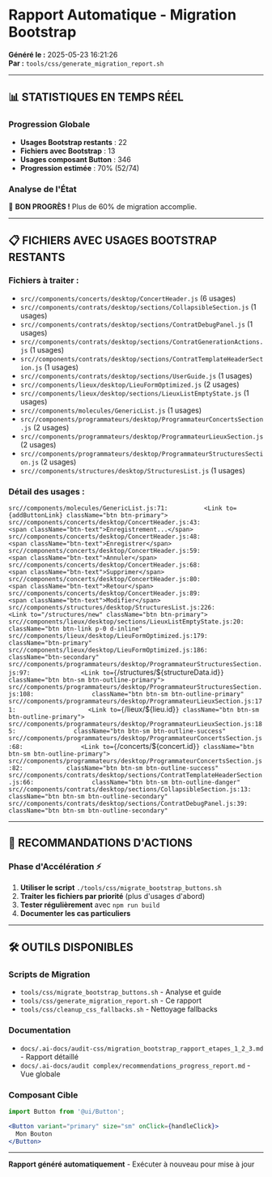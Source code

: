 # Rapport Automatique - Migration Bootstrap

**Généré le :** 2025-05-23 16:21:26  
**Par :** `tools/css/generate_migration_report.sh`

---

## 📊 **STATISTIQUES EN TEMPS RÉEL**

### Progression Globale
- **Usages Bootstrap restants** : 22
- **Fichiers avec Bootstrap** : 13
- **Usages composant Button** : 346
- **Progression estimée** : 70% (52/74)

### Analyse de l'État
🚀 **BON PROGRÈS !** Plus de 60% de migration accomplie.

---

## 📋 **FICHIERS AVEC USAGES BOOTSTRAP RESTANTS**

### Fichiers à traiter :
- `src//components/concerts/desktop/ConcertHeader.js` (6 usages)
- `src//components/contrats/desktop/sections/CollapsibleSection.js` (1 usages)
- `src//components/contrats/desktop/sections/ContratDebugPanel.js` (1 usages)
- `src//components/contrats/desktop/sections/ContratGenerationActions.js` (1 usages)
- `src//components/contrats/desktop/sections/ContratTemplateHeaderSection.js` (1 usages)
- `src//components/contrats/desktop/sections/UserGuide.js` (1 usages)
- `src//components/lieux/desktop/LieuFormOptimized.js` (2 usages)
- `src//components/lieux/desktop/sections/LieuxListEmptyState.js` (1 usages)
- `src//components/molecules/GenericList.js` (1 usages)
- `src//components/programmateurs/desktop/ProgrammateurConcertsSection.js` (2 usages)
- `src//components/programmateurs/desktop/ProgrammateurLieuxSection.js` (2 usages)
- `src//components/programmateurs/desktop/ProgrammateurStructuresSection.js` (2 usages)
- `src//components/structures/desktop/StructuresList.js` (1 usages)

### Détail des usages :
`src//components/molecules/GenericList.js:71:          <Link to={addButtonLink} className="btn btn-primary">`
`src//components/concerts/desktop/ConcertHeader.js:43:                  <span className="btn-text">Enregistrement...</span>`
`src//components/concerts/desktop/ConcertHeader.js:48:                  <span className="btn-text">Enregistrer</span>`
`src//components/concerts/desktop/ConcertHeader.js:59:              <span className="btn-text">Annuler</span>`
`src//components/concerts/desktop/ConcertHeader.js:68:              <span className="btn-text">Supprimer</span>`
`src//components/concerts/desktop/ConcertHeader.js:80:              <span className="btn-text">Retour</span>`
`src//components/concerts/desktop/ConcertHeader.js:89:              <span className="btn-text">Modifier</span>`
`src//components/structures/desktop/StructuresList.js:226:              <Link to="/structures/new" className="btn btn-primary">`
`src//components/lieux/desktop/sections/LieuxListEmptyState.js:20:              className="btn btn-link p-0 d-inline"`
`src//components/lieux/desktop/LieuFormOptimized.js:179:          className="btn-primary"`
`src//components/lieux/desktop/LieuFormOptimized.js:186:          className="btn-secondary"`
`src//components/programmateurs/desktop/ProgrammateurStructuresSection.js:97:              <Link to={`/structures/${structureData.id}`} className="btn btn-sm btn-outline-primary">`
`src//components/programmateurs/desktop/ProgrammateurStructuresSection.js:108:                className="btn btn-sm btn-outline-primary"`
`src//components/programmateurs/desktop/ProgrammateurLieuxSection.js:171:                    <Link to={`/lieux/${lieu.id}`} className="btn btn-sm btn-outline-primary">`
`src//components/programmateurs/desktop/ProgrammateurLieuxSection.js:185:                className="btn btn-sm btn-outline-success"`
`src//components/programmateurs/desktop/ProgrammateurConcertsSection.js:68:                <Link to={`/concerts/${concert.id}`} className="btn btn-sm btn-outline-primary">`
`src//components/programmateurs/desktop/ProgrammateurConcertsSection.js:82:            className="btn btn-sm btn-outline-success"`
`src//components/contrats/desktop/sections/ContratTemplateHeaderSection.js:66:                className="btn btn-sm btn-outline-danger"`
`src//components/contrats/desktop/sections/CollapsibleSection.js:13:          className="btn btn-sm btn-outline-secondary"`
`src//components/contrats/desktop/sections/ContratDebugPanel.js:39:              className="btn btn-sm btn-outline-secondary"`

---

## 🎯 **RECOMMANDATIONS D'ACTIONS**

### Phase d'Accélération ⚡
1. **Utiliser le script** `./tools/css/migrate_bootstrap_buttons.sh`
2. **Traiter les fichiers par priorité** (plus d'usages d'abord)
3. **Tester régulièrement** avec `npm run build`
4. **Documenter les cas particuliers**

---

## 🛠️ **OUTILS DISPONIBLES**

### Scripts de Migration
- `tools/css/migrate_bootstrap_buttons.sh` - Analyse et guide
- `tools/css/generate_migration_report.sh` - Ce rapport
- `tools/css/cleanup_css_fallbacks.sh` - Nettoyage fallbacks

### Documentation
- `docs/.ai-docs/audit-css/migration_bootstrap_rapport_etapes_1_2_3.md` - Rapport détaillé
- `docs/.ai-docs/audit complex/recommendations_progress_report.md` - Vue globale

### Composant Cible
```jsx
import Button from '@ui/Button';

<Button variant="primary" size="sm" onClick={handleClick}>
  Mon Bouton
</Button>
```

---

**Rapport généré automatiquement** - Exécuter à nouveau pour mise à jour

